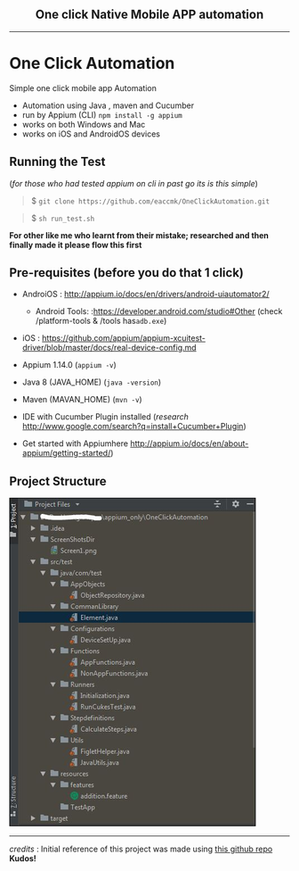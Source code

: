 <h2 align="center">
	One click Native Mobile APP automation
</h2>

_______________________________

# One Click Automation
Simple one click mobile app Automation 

- Automation using Java , maven and Cucumber 
- run by Appium (CLI) `npm install -g appium`
- works on both Windows and Mac
- works on iOS and AndroidOS devices

## Running the Test

(_for those who had tested appium  on cli in past go its is this simple_)
> $ `git clone https://github.com/eaccmk/OneClickAutomation.git `

> $ `sh run_test.sh`

**For other like me who learnt from their mistake; 
researched and then finally made it please flow this first**

## Pre-requisites (before you do that 1 click)
* AndroiOS : http://appium.io/docs/en/drivers/android-uiautomator2/
   - Android Tools: :https://developer.android.com/studio#Other (check /platform-tools & /tools has`adb.exe`) 
* iOS : https://github.com/appium/appium-xcuitest-driver/blob/master/docs/real-device-config.md

* Appium 1.14.0 (`appium -v`)
* Java 8 (JAVA_HOME) (`java -version`)
* Maven (MAVAN_HOME) (`mvn -v`)
* IDE with Cucumber Plugin installed (_research_ http://www.google.com/search?q=install+Cucumber+Plugin)
* Get started with Appiumhere http://appium.io/docs/en/about-appium/getting-started/)

## Project Structure

![image](./wiki/images/projStructure_v0.0.2JPG.JPG)







-------------------------------------
_credits_ : Initial reference of this project was made using [this github repo](https://github.com/SrinivasanTarget/AppiumCucumber.git) **Kudos!**



